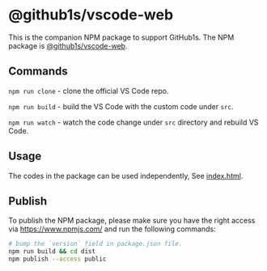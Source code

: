 # @github1s/vscode-web

This is the companion NPM package to support GitHub1s. The NPM package is [@github1s/vscode-web](https://www.npmjs.com/package/@github1s/vscode-web).

## Commands

`npm run clone` - clone the official VS Code repo.

`npm run build` - build the VS Code with the custom code under `src`.

`npm run watch` - watch the code change under `src` directory and rebuild VS Code.

## Usage

The codes in the package can be used independently, See [index.html](./index.html).

## Publish

To publish the NPM package, please make sure you have the right access via https://www.npmjs.com/ and run the following commands:

```sh
# bump the `version` field in package.json file.
npm run build && cd dist
npm publish --access public
```
